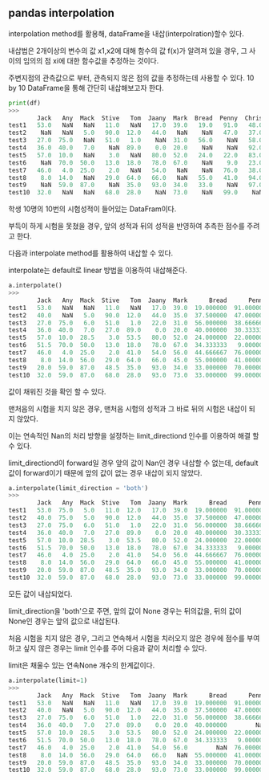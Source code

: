 ## pandas interpolation
interpolation method를 활용해, dataFrame을 내삽(interpolration)할수 있다.

내삽법은 2개이상의 변수의 값 x1,x2에 대해 함수의 값 f(x)가 알려져 있을 경우, 그 사이의 임의의 점 xi에 대한 함수값을 추정하는 것이다.

주변지점의 관측값으로 부터, 관측되지 않은 점의 값을 추정하는데 사용할 수 있다.
10 by 10 DataFrame을 통해 간단히 내삽해보고자 한다.

```python
print(df)
>>>
        Jack   Any  Mack  Stive   Tom  Jaany  Mark  Bread  Penny  Chris
test1   53.0   NaN   NaN   11.0   NaN   17.0  39.0   19.0   91.0   48.0
test2    NaN   NaN   5.0   90.0  12.0   44.0   NaN    NaN   47.0   37.0
test3   27.0  75.0   NaN   51.0   1.0    NaN  31.0   56.0    NaN   58.0
test4   36.0  40.0   7.0    NaN  89.0    0.0  20.0    NaN    NaN   92.0
test5   57.0  10.0   NaN    3.0   NaN   80.0  52.0   24.0   22.0   83.0
test6    NaN  70.0  50.0   13.0  18.0   78.0  67.0    NaN    9.0   23.0
test7   46.0   4.0  25.0    2.0   NaN   54.0   NaN    NaN   76.0   38.0
test8    8.0  14.0   NaN   29.0  64.0   66.0   NaN   55.0   41.0   94.0
test9    NaN  59.0  87.0    NaN  35.0   93.0  34.0   33.0    NaN   97.0
test10  32.0   NaN   NaN   68.0  28.0    NaN  73.0    NaN   99.0    NaN
```
학생 10명의 10번의 시험성적이 들어있는 DataFram이다.

부득이 하게 시험을 못쳤을 경우, 앞의 성적과 뒤의 성적을 반영하여 추측한 점수를 주려고 한다.

다음과 interpolate method를 활용하여 내삽할 수 있다.

interpolate는 default로 linear 방법을 이용하여 내삽해준다.

```python
a.interpolate()
>>>
        Jack   Any  Mack  Stive   Tom  Jaany  Mark      Bread      Penny  Chris
test1   53.0   NaN   NaN   11.0   NaN   17.0  39.0  19.000000  91.000000   48.0
test2   40.0   NaN   5.0   90.0  12.0   44.0  35.0  37.500000  47.000000   37.0
test3   27.0  75.0   6.0   51.0   1.0   22.0  31.0  56.000000  38.666667   58.0
test4   36.0  40.0   7.0   27.0  89.0    0.0  20.0  40.000000  30.333333   92.0
test5   57.0  10.0  28.5    3.0  53.5   80.0  52.0  24.000000  22.000000   83.0
test6   51.5  70.0  50.0   13.0  18.0   78.0  67.0  34.333333   9.000000   23.0
test7   46.0   4.0  25.0    2.0  41.0   54.0  56.0  44.666667  76.000000   38.0
test8    8.0  14.0  56.0   29.0  64.0   66.0  45.0  55.000000  41.000000   94.0
test9   20.0  59.0  87.0   48.5  35.0   93.0  34.0  33.000000  70.000000   97.0
test10  32.0  59.0  87.0   68.0  28.0   93.0  73.0  33.000000  99.000000   97.0
```
값이 채워진 것을 확인 할 수 있다.

맨처음의 시험을 치지 않은 경우, 맨처음 시험의 성적과 그 바로 뒤의 시험은 내삽이 되지 않았다.

이는 연속적인 Nan의 처리 방향을 설정하는 limit_directiond 인수를 이용하여 해결 할 수 있다. 

limit_directiond이 forward일 경우 앞의 값이 Nan인 경우 내삽할 수 없는데, default 값이 forward이기 때문에 앞의 값이 없는 경우 내삽이 되지 않았다.


```python
a.interpolate(limit_direction = 'both')
>>>
        Jack   Any  Mack  Stive   Tom  Jaany  Mark      Bread      Penny  Chris
test1   53.0  75.0   5.0   11.0  12.0   17.0  39.0  19.000000  91.000000   48.0
test2   40.0  75.0   5.0   90.0  12.0   44.0  35.0  37.500000  47.000000   37.0
test3   27.0  75.0   6.0   51.0   1.0   22.0  31.0  56.000000  38.666667   58.0
test4   36.0  40.0   7.0   27.0  89.0    0.0  20.0  40.000000  30.333333   92.0
test5   57.0  10.0  28.5    3.0  53.5   80.0  52.0  24.000000  22.000000   83.0
test6   51.5  70.0  50.0   13.0  18.0   78.0  67.0  34.333333   9.000000   23.0
test7   46.0   4.0  25.0    2.0  41.0   54.0  56.0  44.666667  76.000000   38.0
test8    8.0  14.0  56.0   29.0  64.0   66.0  45.0  55.000000  41.000000   94.0
test9   20.0  59.0  87.0   48.5  35.0   93.0  34.0  33.000000  70.000000   97.0
test10  32.0  59.0  87.0   68.0  28.0   93.0  73.0  33.000000  99.000000   97.0
```
모든 값이 내삽되었다.

limit_direction을 'both'으로 주면, 앞의 값이 None 경우는 뒤의값을, 뒤의 값이 None인 경우는 앞의 값으로 내삽된다.

처음 시험을 치지 않은 경우, 그리고 연속해서 시험을 치러오지 않은 경우에 점수를 부여하고 싶지 않은 경우는 limit 인수를 주어 다음과 같이 처리할 수 있다.

limit은 채울수 있는 연속None 개수의 한계값이다.
```python
a.interpolate(limit=1)
>>>
        Jack   Any  Mack  Stive   Tom  Jaany  Mark      Bread      Penny  Chris
test1   53.0   NaN   NaN   11.0   NaN   17.0  39.0  19.000000  91.000000   48.0
test2   40.0   NaN   5.0   90.0  12.0   44.0  35.0  37.500000  47.000000   37.0
test3   27.0  75.0   6.0   51.0   1.0   22.0  31.0  56.000000  38.666667   58.0
test4   36.0  40.0   7.0   27.0  89.0    0.0  20.0  40.000000        NaN   92.0
test5   57.0  10.0  28.5    3.0  53.5   80.0  52.0  24.000000  22.000000   83.0
test6   51.5  70.0  50.0   13.0  18.0   78.0  67.0  34.333333   9.000000   23.0
test7   46.0   4.0  25.0    2.0  41.0   54.0  56.0        NaN  76.000000   38.0
test8    8.0  14.0  56.0   29.0  64.0   66.0   NaN  55.000000  41.000000   94.0
test9   20.0  59.0  87.0   48.5  35.0   93.0  34.0  33.000000  70.000000   97.0
test10  32.0  59.0  87.0   68.0  28.0   93.0  73.0  33.000000  99.000000   97.0
```









